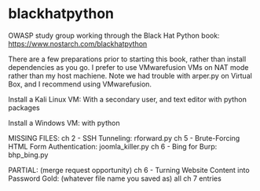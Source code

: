 # blackhatpython
OWASP study group working through the Black Hat Python book: https://www.nostarch.com/blackhatpython

There are a few preparations prior to starting this book, rather than install dependencies as you go. 
I prefer to use VMwarefusion VMs on NAT mode rather than my host machiene.
Note we had trouble with arper.py on Virtual Box, and I recommend using VMwarefusion. 

Install a Kali Linux VM:
  With a secondary user, and text editor with python packages
  
Install a Windows VM: with python 



MISSING FILES:
ch 2 - SSH Tunneling: rforward.py
ch 5 - Brute-Forcing HTML Form Authentication: joomla_killer.py
ch 6 - Bing for Burp: bhp_bing.py

PARTIAL: (merge request opportunity)
ch 6  - Turning Website Content into Password Gold: (whatever file name you saved as)
all ch 7 entries

